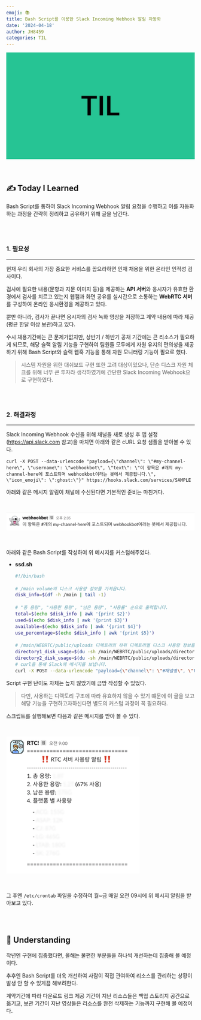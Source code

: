 ```yaml
---
emoji: 📚
title: Bash Script를 이용한 Slack Incoming Webhook 알림 자동화
date: '2024-04-18'
author: JH8459
categories: TIL
---
```


![github-blog.png](../../assets/common/TIL.jpeg)

<br>

## ✍️ **T**oday **I** **L**earned

Bash Script를 통하여 Slack Incoming Webhook 알림 요청을 수행하고 이를 자동화 하는 과정을 간략히 정리하고 공유하기 위해 글을 남긴다.

<br>
<br>

### 1. 필요성

---

현재 우리 회사의 가장 중요한 서비스를 꼽으라하면 인재 채용을 위한 온라인 인적성 검사이다.

검사에 필요한 내용(문항과 지문 이미지 등)을 제공하는 <strong>API 서버</strong>와 응시자가 유효한 환경에서 검사를 치르고 있는지 웹캠과 화면 공유를 실시간으로 소통하는 <strong>WebRTC 서버</strong>를 구성하여 온라인 응시환경을 제공하고 있다.

뿐만 아니라, 검사가 끝나면 응시자의 검사 녹화 영상을 저장하고 계약 내용에 따라 제공(평균 한달 이상 보관)하고 있다.

수시 채용기간에는 큰 문제가없지만, 상반기 / 하반기 공채 기간에는 큰 리소스가 필요하게 되므로, 해당 슬랙 알림 기능을 구현하여 팀원들 모두에게 자원 유지의 편의성을 제공하기 위해 Bash Script와 슬랙 웹훅 기능을 통해 자원 모니터링 기능이 필요로 했다.

> 시스템 자원을 위한 대쉬보드 구현 또한 고려 대상이었으나, 단순 디스크 자원 체크를 위해 너무 큰 투자라 생각하였기에 간단한 Slack Incoming Webhook으로 구현하였다.

<br>
<br>

### 2. 해결과정

---

Slack Incoming Webhook 수신을 위해 채널을 새로 생성 후 앱 설정(<a href="https://api.slack.com/messaging/webhooks" target="_blank">https://api.slack.com</a> 참고)을 마치면 아래와 같은 cURL 요청 샘플을 받아볼 수 있다.

```
curl -X POST --data-urlencode "payload={\"channel\": \"#my-channel-here\", \"username\": \"webhookbot\", \"text\": \"이 항목은 #개의 my-channel-here에 포스트되며 webhookbot이라는 봇에서 제공됩니다.\", \"icon_emoji\": \":ghost:\"}" https://hooks.slack.com/services/SAMPLE
```

아래와 같은 메시지 알림이 채널에 수신된다면 기본적인 준비는 마친거다.

<br>

![webhook.png](webhook.png)

<br>

아래와 같은 Bash Script를 작성하여 위 메시지를 커스텀해주었다.

- <strong>ssd.sh</strong>

  ``` bash
  #!/bin/bash

  # /main volume의 디스크 사용량 정보를 가져옵니다.
  disk_info=$(df -h /main | tail -1)

  # "총 용량", "사용한 용량", "남은 용량", "사용률" 순으로 출력합니다.
  total=$(echo $disk_info | awk '{print $2}')
  used=$(echo $disk_info | awk '{print $3}')
  available=$(echo $disk_info | awk '{print $4}')
  use_percentage=$(echo $disk_info | awk '{print $5}')

  # /main/WEBRTC/public/uploads 디렉토리의 하위 디렉토리별 디스크 사용량 정보를 가져옵니다.
  directory1_disk_usage=$(du -sh /main/WEBRTC/public/uploads/directory1 | awk '{print $1}')
  directory2_disk_usage=$(du -sh /main/WEBRTC/public/uploads/directory2 | awk '{print $1}')
  # curl을 통해 Slack에 메시지를 보냅니다.
  curl -X POST --data-urlencode "payload={\"channel\": \"#채널명\", \"text\": \"===============================\n          ‼️ RTC 서버 사용량 알림 ‼️\n------------------------------------------------\n1. 총 용량: $total\n2. 사용한 용량: $used ($use_percentage 사용)\n3. 남은 용량: $available\n4. 폴더 별 사용량\n\n    - 1번: $directory1_disk_usage\n    - 2번: $directory2_disk_usage\n\n===============================\"}" https://hooks.slack.com/services/SAMPLE
  ```

Script 구현 난이도 자체는 높지 않았기에 금방 작성할 수 있었다.

> 다만, 사용하는 디렉토리 구조에 따라 유효하지 않을 수 있기 떄문에 이 글을 보고 해당 기능을 구현하고자하신다면 별도의 커스텀 과정이 꼭 필요하다.

스크립트를 실행해보면 다음과 같은 메시지를 받아 볼 수 있다.

<br>

![notice.png](notice.png)

<br>

그 후엔 `/etc/crontab` 파일을 수정하여 월~금 매일 오전 09시에 위 메시지 알림을 받아보고 있다.

<br>
<br>

## 🤔 Understanding

작년엔 구현에 집중했다면, 올해는 불편한 부분들을 하나씩 개선하는데 집중해 볼 예정이다.

추후엔 Bash Script를 더욱 개선하여 사람이 직접 관여하여 리소스를 관리하는 상황이 발생 안 할 수 있게끔 해보려한다.

계약기간에 따라 다운로드 링크 제공 기간이 지난 리소스들은 백업 스토리지 공간으로 옮기고, 보관 기간이 지난 영상들은 리소스를 완전 삭제하는 기능까지 구현해 볼 예정이다.

<br>
<br>

